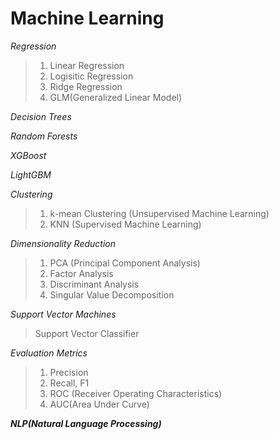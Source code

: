 # Machine Learning
*Regression*
> 1) Linear Regression
> 2) Logisitic Regression
> 3) Ridge Regression
> 4) GLM(Generalized Linear Model)

*Decision Trees*

*Random Forests*

*XGBoost*

*LightGBM*

*Clustering*
> 1) k-mean Clustering (Unsupervised Machine Learning)
> 2) KNN (Supervised Machine Learning)

*Dimensionality Reduction*
> 1) PCA (Principal Component Analysis)
> 2) Factor Analysis
> 3) Discriminant Analysis
> 4) Singular Value Decomposition

*Support Vector Machines*
> Support Vector Classifier

*Evaluation Metrics*
> 1) Precision
> 2) Recall, F1
> 3) ROC (Receiver Operating Characteristics)
> 4) AUC(Area Under Curve)

***NLP(Natural Language Processing)***
